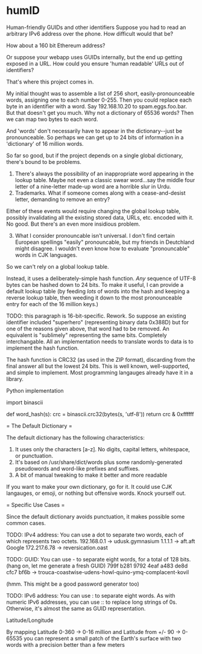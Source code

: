 # humID
Human-friendly GUIDs and other identifiers
Suppose you had to read an arbitrary IPv6 address over the phone. How difficult would that be?

How about a 160 bit Ethereum address?

Or suppose your webapp uses GUIDs internally, but the end up getting exposed in a URL.
How could you ensure 'human readable' URLs out of identifiers?

That's where this project comes in.

My initial thought was to assemble a list of 256 short, easily-pronounceable words, assigning one to each number 0-255.
Then you could replace each byte in an identifier with a word. Say 192.168.10.20 to spam.eggs.foo.bar.
But that doesn't get you much. Why not a dictionary of 65536 words? Then we can map two bytes to each word.


And 'words' don't necessarily have to appear in the dictionary--just be pronounceable. So perhaps we can get up to 24 bits of information in a 'dictionary' of 16 million words.

So far so good, but if the project depends on a single global dictionary, there's bound to be problems.
1) There's always the possibility of an inappropriate word appearing in the lookup table. Maybe not even a classic
swear word...say the middle four letter of a nine-letter made-up word are a horrible slur in Urdu.
2) Trademarks. What if someone comes along with a cease-and-desist letter, demanding to remove an entry?

Either of these events would require changing the global lookup table, possibly invalidating all the existing stored
data, URLs, etc. encoded with it. No good. But there's an even more insidious problem.

3) What I consider pronouncable isn't universal. I don't find certain European  spellings "easily" pronouncable, but my friends in
Deutchland might disagree. I wouldn't even know how to evaluate "pronouncable" words in CJK languages.

So we can't rely on a global lookup table.

Instead, it uses a deliberately-simple hash function. *Any* sequence of UTF-8 bytes can be hashed down to 24 bits.
To make it useful, I can provide a default lookup table (by feeding *lots* of words into the hash and keeping
a reverse lookup table, then weeding it down to the most pronounceable entry for each of the 16 million keys.)

TODO: this paragraph is 16-bit-specific. Rework. So suppose an existing identifier included "superhero" (representing binary data 0x388D) but for one of the reasons
given above, that word had to be removed. An equivalent is "sublimely" representing the same bits.
Completely interchangable. All an implementation needs to translate words to data is to implement the hash function.

The hash function is CRC32 (as used in the ZIP format), discarding from the final answer all but the lowest 24 bits.
This is well known, well-supported, and simple to implement. Most programming langauges already have it in a library.

Python implementation

import binascii

def word_hash(s):
    crc = binascii.crc32(bytes(s, 'utf-8'))
    return crc & 0xffffff


= The Default Dictionary =

The default dictionary has the following characteristics:
1) It uses only the characters [a-z]. No digits, capital letters, whitespace, or punctuation.
2) It's based on /usr/share/dict/words plus some randomly-generated pseudowords and word-like prefixes and suffixes.
3) A bit of manual tweaking to make it better and more readable

If you want to make your own dictionary, go for it. It could use CJK langauges, or emoji, or nothing but offensive
words. Knock yourself out.

= Specific Use Cases =

Since the default dictionary avoids punctuation, it makes possible some common cases.

TODO: IPv4 address: You can use a dot to separate two words, each of which represents two octets.
192.168.0.1 -> udusk.gymnasium
1.1.1.1 -> aft.aft
Google 172.217.6.78 -> reversication.oast

TODO: GUID: You can use - to separate eight words, for a total of 128 bits.
(hang on, let me generate a fresh GUID)
799f b281 9792 4eaf a483 de8d cfc7 bf6b -> trouca-coastwise-udens-howl-quino-ymq-complacent-kovil

(hmm. This might be a good password generator too)

TODO: IPv6 address: You can use : to separate eight words.
As with numeric IPv6 addresses, you can use :: to replace long strings of 0s.
Otherwise, it's almost the same as GUID representation.

Latitude/Longitude

By mapping Latitude 0-360 -> 0-16 million and Latitude from +/- 90 -> 0-65535
you can represent a small patch of the Earth's surface with two words with a precision better than a few meters




